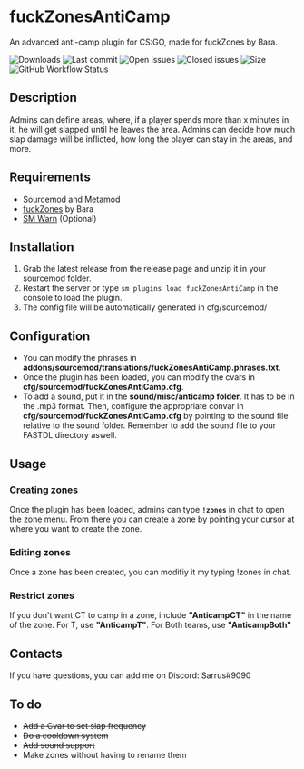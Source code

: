 # fuckZonesAntiCamp
An advanced anti-camp plugin for CS:GO, made for fuckZones by Bara.

![Downloads](https://img.shields.io/github/downloads/Sarrus1/fuckZonesAntiCamp/total?style=flat-square) ![Last commit](https://img.shields.io/github/last-commit/Sarrus1/fuckZonesAntiCamp?style=flat-square) ![Open issues](https://img.shields.io/github/issues/Sarrus1/fuckZonesAntiCamp?style=flat-square) ![Closed issues](https://img.shields.io/github/issues-closed/Sarrus1/fuckZonesAntiCamp?style=flat-square) ![Size](https://img.shields.io/github/repo-size/Sarrus1/fuckZonesAntiCamp?style=flat-square) ![GitHub Workflow Status](https://img.shields.io/github/workflow/status/Sarrus1/fuckZonesAntiCamp/Compile%20with%20SourceMod?style=flat-square)

## Description ##
Admins can define areas, where, if a player spends more than x minutes in it, he will get slapped until he leaves the area.
Admins can decide how much slap damage will be inflicted, how long the player can stay in the areas, and more.

## Requirements ##
- Sourcemod and Metamod
- [fuckZones](https://forums.alliedmods.net/showthread.php?t=328422) by Bara
- [SM Warn](https://forums.alliedmods.net/showthread.php?t=197853) (Optional)

## Installation ##
1. Grab the latest release from the release page and unzip it in your sourcemod folder.
2. Restart the server or type `sm plugins load fuckZonesAntiCamp` in the console to load the plugin.
3. The config file will be automatically generated in cfg/sourcemod/

## Configuration ##
- You can modify the phrases in **addons/sourcemod/translations/fuckZonesAntiCamp.phrases.txt**.
- Once the plugin has been loaded, you can modify the cvars in **cfg/sourcemod/fuckZonesAntiCamp.cfg**.
- To add a sound, put it in the **sound/misc/anticamp folder**. It has to be in the .mp3 format. Then, configure the appropriate convar in **cfg/sourcemod/fuckZonesAntiCamp.cfg** by pointing to the sound file relative to the sound folder. Remember to add the sound file to your FASTDL directory aswell.

## Usage ##
### Creating zones ###
Once the plugin has been loaded, admins can type **`!zones`** in chat to open the zone menu. From there you can create a zone by pointing your cursor at where you want to create the zone.

### Editing zones ###
Once a zone has been created, you can modifiy it my typing !zones in chat.

### Restrict zones ###
If you don't want CT to camp in a zone, include **"AnticampCT"** in the name of the zone.
For T, use **"AnticampT"**.
For Both teams, use **"AnticampBoth"**

## Contacts ##
If you have questions, you can add me on Discord: Sarrus#9090

## To do ##
- ~~Add a Cvar to set slap frequency~~
- ~~Do a cooldown system~~
- ~~Add sound support~~
- Make zones without having to rename them



